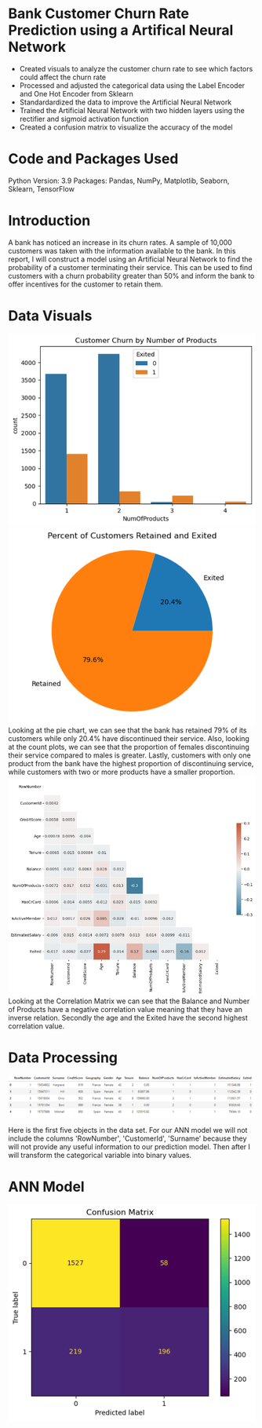 # Bank Customer Churn Rate Prediction using a Artifical Neural Network

* Created visuals to analyze the customer churn rate to see which factors could affect the churn rate
* Processed and adjusted the categorical data using the Label Encoder and One Hot Encoder from Sklearn
* Standardardized the data to improve the Artificial Neural Network
* Trained the Artificial Neural Network with two hidden layers using the rectifier and sigmoid activation function 
* Created a confusion matrix to visualize the accuracy of the model 

# Code and Packages Used

Python Version: 3.9
Packages: Pandas, NumPy, Matplotlib, Seaborn, Sklearn, TensorFlow

# Introduction
A bank has noticed an increase in its churn rates. A sample of 10,000 customers was taken with the information available to the bank. In this report, I will construct a  model using an Artificial Neural Network to find the probability of a customer terminating their service. This can be used to find customers with a churn probability greater than 50% and inform the bank to offer incentives for the customer to retain them.

# Data Visuals

<img src= "https://github.com/JMarcoOviedo/Bank_Customer_Churn-Model/blob/main/images/bank7.png"/>

<img src= "https://github.com/JMarcoOviedo/Bank_Customer_Churn-Model/blob/main/images/Bank1.png"/>
Looking at the pie chart, we can see that the bank has retained 79% of its customers while only 20.4% have discontinued their service. Also, looking at the count plots, we can see that the proportion of females discontinuing their service compared to males is greater. Lastly, customers with only one product from the bank have the highest proportion of discontinuing service, while customers with two or more products have a smaller proportion.


<img src= "https://github.com/JMarcoOviedo/Bank_Customer_Churn-Model/blob/main/images/Bank4.png"/>
Looking at the Correlation Matrix we can see that the Balance and Number of Products have a negative correlation value meaning that they have an inverse relation. Secondly the age and the Exited have the second highest correlation value.

# Data Processing

<img src="https://github.com/JMarcoOviedo/Bank_Customer_Churn-Model/blob/main/images/data.png"/>


Here is the first five objects in the data set. For our ANN model we will not include the columns 'RowNumber', 'CustomerId', 'Surname' because they will not provide any useful information to our prediction model. Then after I will transform the categorical variable into binary values. 

# ANN Model

<img src= "https://github.com/JMarcoOviedo/Bank_Customer_Churn-Model/blob/main/images/Bank5.png"/>
